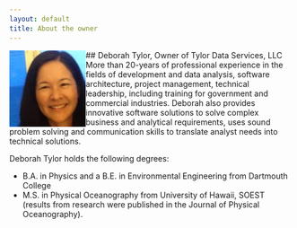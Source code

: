 ```yaml
---
layout: default
title: About the owner
---
```

<img style="float: left;" src="images/DT_pic.jpg"> ## Deborah Tylor, Owner of Tylor Data Services, LLC
More than 20-years of professional experience in the fields of development and data analysis, software architecture, project management, technical leadership, including training for government and commercial industries. Deborah also provides innovative software solutions to solve complex business and analytical requirements, uses sound problem solving and communication skills to translate analyst needs into technical solutions.  

Deborah Tylor holds the following degrees: 
* B.A. in Physics and a B.E. in Environmental Engineering from Dartmouth College 
* M.S. in Physical Oceanography from University of Hawaii, SOEST (results from research were published in the Journal of Physical Oceanography).
